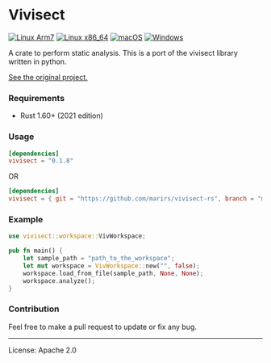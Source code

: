 # Vivisect
[![Linux Arm7](https://github.com/marirs/vivisect-rs/actions/workflows/linux_arm7.yml/badge.svg?branch=master)](https://github.com/marirs/vivisect-rs/actions/workflows/linux_arm7.yml)
[![Linux x86_64](https://github.com/marirs/vivisect-rs/actions/workflows/linux_x86-64.yml/badge.svg?branch=master)](https://github.com/marirs/vivisect-rs/actions/workflows/linux_x86-64.yml)
[![macOS](https://github.com/marirs/vivisect-rs/actions/workflows/macos.yml/badge.svg?branch=master)](https://github.com/marirs/vivisect-rs/actions/workflows/macos.yml)
[![Windows](https://github.com/marirs/vivisect-rs/actions/workflows/windows.yml/badge.svg?branch=master)](https://github.com/marirs/vivisect-rs/actions/workflows/windows.yml)

A crate to perform static analysis. This is a port of the vivisect library written in python.

[See the original project.](https://github.com/vivisect/vivisect)

### Requirements
- Rust 1.60+ (2021 edition)

### Usage
```toml
[dependencies]
vivisect = "0.1.8"
```

OR

```toml
[dependencies]
vivisect = { git = "https://github.com/marirs/vivisect-rs", branch = "master" }
```

### Example
```rust
use vivisect::workspace::VivWorkspace;

pub fn main() {
    let sample_path = "path_to_the_workspace";
    let mut workspace = VivWorkspace::new("", false);
    workspace.load_from_file(sample_path, None, None);
    workspace.analyze();
}
```

### Contribution

Feel free to make a pull request to update or fix any bug.

---
License: Apache 2.0
